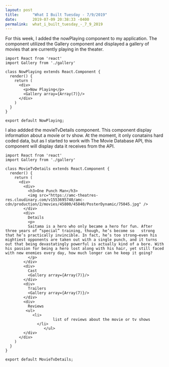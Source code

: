 ```yaml
---
layout: post
title:      "What I Built Tuesday - 7/9/2019"
date:       2019-07-09 20:38:33 -0400
permalink:  what_i_built_tuesday_-_7_9_2019
---
```



For this week, I added the nowPlaying component to my application. The component utilized the Gallery component and displayed a gallery of movies that are currently playing in the theater.

```
import React from 'react'
import Gallery from './gallery'
 
class NowPlaying extends React.Component {
  render() {
    return (
      <div>
        <p>Now Playing</p>
        <Gallery array={Array(7)}/>
      </div>
    )
  }
}

export default NowPlaying;
```

I also addded the movieTvDetails component. This component display information about a movie or tv show. At the moment, it only conatains hard coded data, but as I started to work with The Movie Database API, this component will display data it receives from the API.

```
import React from 'react'
import Gallery from './gallery'

class MovieTvDetails extends React.Component {
  render() {
    return (
      <div>
        <div>
          <h3>One Punch Man</h3>
          <img src="https://amc-theatres-res.cloudinary.com/v1553695740/amc-         cdn/production/2/movies/45800/45840/PosterDynamic/75045.jpg" />
        </div>
        <div>
          Details
          <p>
          Saitama is a hero who only became a hero for fun. After three years of “special” training, though, he’s become so   strong that he’s practically invincible. In fact, he’s too strong—even his mightiest opponents are taken out with a single punch, and it turns out that being devastatingly powerful is actually kind of a bore. With his passion for being a hero lost along with his hair, yet still faced with new enemies every day, how much longer can he keep it going?
          </p>
        </div>
        <div>
          Cast
          <Gallery array={Array(7)}/>
        </div>
        <div>
          Trailers
          <Gallery array={Array(7)}/>
        </div>
        <div>
          Reviews
         <ul>
	        <li>
					 list of reviews about the movie or tv shows
		      </li>
				 </ul>
        </div>
      </div>
    )
  }
}

export default MovieTvDetails;
```
